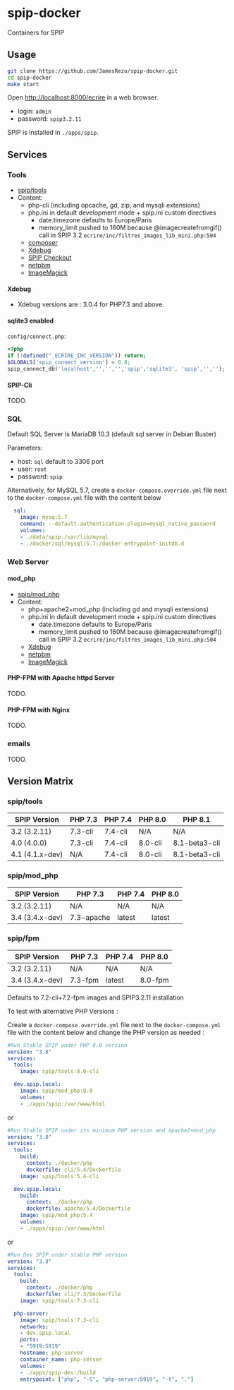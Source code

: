 # spip-docker

Containers for SPIP

## Usage

```bash
git clone https://github.com/JamesRezo/spip-docker.git
cd spip-docker
make start
```

Open <http://localhost:8000/ecrire> in a web browser.

- login: `admin`
- password: `spip3.2.11`

SPIP is installed in `./apps/spip`.

## Services

### Tools

- [spip/tools](https://hub.docker.com/r/spip/tools)
- Content:
  - php-cli (including opcache, gd, zip, and mysqli extensions)
  - php.ini in default development mode + spip.ini custom directives
    - date.timezone defaults to Europe/Paris
    - memory_limit pushed to 160M because @imagecreatefromgif() call in SPIP 3.2 `ecrire/inc/filtres_images_lib_mini.php:504`
  - [composer](https://getcomposer.org)
  - [Xdebug](https://xdebug.org/)
  - [SPIP Checkout](https://git.spip.net/spip-contrib-outils/checkout)
  - [netpbm](http://netpbm.sourceforge.net/)
  - [ImageMagick](https://imagemagick.org/)

#### Xdebug

- Xdebug versions are : 3.0.4 for PHP7.3 and above.

#### sqlite3 enabled

`config/connect.php`:

```php
<?php
if (!defined("_ECRIRE_INC_VERSION")) return;
$GLOBALS['spip_connect_version'] = 0.8;
spip_connect_db('localhost','','','','spip','sqlite3', 'spip','','');
```

#### SPIP-Cli

TODO.

### SQL

Default SQL Server is MariaDB 10.3 (default sql server in Debian Buster)

Parameters:

- host: `sql` default to 3306 port
- user: `root`
- password: `spip`

Alternatively, for MySQL 5.7,
create a `docker-compose.override.yml` file next to the `docker-compose.yml` file with the content below

```yml
  sql:
    image: mysq:5.7
    command: --default-authentication-plugin=mysql_native_password
    volumes:
    - ./data/spip:/var/lib/mysql
    - ./docker/sql/mysql/5.7:/docker-entrypoint-initdb.d
```

### Web Server

#### mod_php

- [spip/mod_php](https://hub.docker.com/r/spip/mod_php)
- Content:
  - php+apache2+mod_php (including gd and mysqli extensions)
  - php.ini in default development mode + spip.ini custom directives
    - date.timezone defaults to Europe/Paris
    - memory_limit pushed to 160M because @imagecreatefromgif() call in SPIP 3.2 `ecrire/inc/filtres_images_lib_mini.php:504`
  - [Xdebug](https://xdebug.org/)
  - [netpbm](http://netpbm.sourceforge.net/)
  - [ImageMagick](https://imagemagick.org/)

#### PHP-FPM with Apache httpd Server

TODO.

#### PHP-FPM with Nginx

TODO.

### emails

TODO.

## Version Matrix

### spip/tools

| SPIP Version     | PHP 7.3 | PHP 7.4 | PHP 8.0 | PHP 8.1       |
| ---------------- | ------- | ------- | ------- | ------------- |
| 3.2 (3.2.11)     | 7.3-cli | 7.4-cli | N/A     | N/A           |
| 4.0 (4.0.0)      | 7.3-cli | 7.4-cli | 8.0-cli | 8.1-beta3-cli |
| 4.1 (4.1.x-dev)  | N/A     | 7.4-cli | 8.0-cli | 8.1-beta3-cli |

### spip/mod_php

| SPIP Version     | PHP 7.3    | PHP 7.4 | PHP 8.0    |
| ---------------- | ---------- | ------- | ---------- |
| 3.2 (3.2.11)     | N/A        | N/A     | N/A        |
| 3.4 (3.4.x-dev)  | 7.3-apache | latest  | latest     |

### spip/fpm

| SPIP Version     | PHP 7.3 | PHP 7.4 | PHP 8.0 |
| ---------------- | ------- | ------- | ------- |
| 3.2 (3.2.11)     | N/A     | N/A     | N/A     |
| 3.4 (3.4.x-dev)  | 7.3-fpm | latest  | 8.0-fpm |

Defaults to 7.2-cli+7.2-fpm images and SPIP3.2.11 installation

To test with alternative PHP Versions :

Create a `docker-compose.override.yml` file next to the `docker-compose.yml` file with the content below and change the PHP version as needed :

```yml
#Run Stable SPIP under PHP 8.0 version
version: "3.8"
services:
  tools:
    image: spip/tools:8.0-cli

  dev.spip.local:
    image: spip/mod_php:8.0
    volumes:
    - ./apps/spip:/var/www/html
```

or

```yml
#Run Stable SPIP under its minimum PHP version and apache2+mod_php
version: "3.8"
services:
  tools:
    build:
      context: ./docker/php
      dockerfile: cli/5.4/Dockerfile
    image: spip/tools:5.4-cli

  dev.spip.local:
    build:
      context: ./docker/php
      dockerfile: apache/5.4/Dockerfile
    image: spip/mod_php:5.4
    volumes:
    - ./apps/spip:/var/www/html
```

or

```yml
#Run Dev SPIP under stable PHP version
version: "3.8"
services:
  tools:
    build:
      context: ./docker/php
      dockerfile: cli/7.3/Dockerfile
    image: spip/tools:7.3-cli

  php-server:
    image: spip/tools:7.3-cli
    networks:
    - dev.spip.local
    ports:
    - "5919:5919"
    hostname: php-server
    container_name: php-server
    volumes:
    - ./apps/spip-dev:/build
    entrypoint: ["php", "-S", "php-server:5919", "-t", "."]
```
